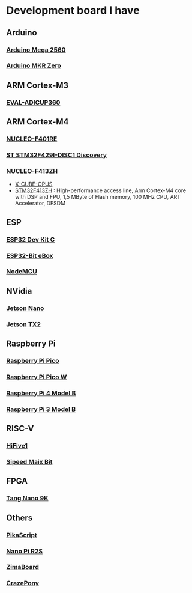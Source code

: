 # Development board I have


## Arduino

### [Arduino Mega 2560](https://store.arduino.cc/products/arduino-mega-2560-rev3)

### [Arduino MKR Zero](https://docs.arduino.cc/hardware/mkr-zero)

## ARM Cortex-M3

### [EVAL-ADICUP360](https://wiki.analog.com/resources/eval/user-guides/eval-adicup360)

## ARM Cortex-M4

### [NUCLEO-F401RE](https://www.st.com/en/evaluation-tools/nucleo-f401re.html)

### [ST STM32F429I-DISC1 Discovery](https://www.st.com/en/evaluation-tools/32f429idiscovery.html)

### [NUCLEO-F413ZH](https://www.st.com/en/evaluation-tools/nucleo-f413zh.html)
- [X-CUBE-OPUS](https://www.st.com/en/embedded-software/x-cube-opus.html)
- [STM32F413ZH](https://www.st.com/en/microcontrollers-microprocessors/stm32f413zh.html) : High-performance access line, Arm Cortex-M4 core with DSP and FPU, 1,5 MByte of Flash memory, 100 MHz CPU, ART Accelerator, DFSDM


## ESP

### [ESP32 Dev Kit C](https://docs.espressif.com/projects/esp-idf/en/release-v3.0/hw-reference/modules-and-boards.html)

### [ESP32-Bit eBox](https://www.cnx-software.com/2017/05/07/getting-started-with-esp32-bit-module-and-esp32-t-development-board-using-arduino-core-for-esp32/)

### [NodeMCU](https://www.nodemcu.com/index_en.html)

## NVidia

### [Jetson Nano](https://developer.nvidia.com/embedded/jetson-nano-developer-kit)

### [Jetson TX2](https://developer.nvidia.com/embedded/jetson-tx2-developer-kit)

## Raspberry Pi

### [Raspberry Pi Pico](https://www.raspberrypi.com/products/raspberry-pi-pico/)

### [Raspberry Pi Pico W](https://www.raspberrypi.com/documentation/microcontrollers/raspberry-pi-pico.html)

### [Raspberry Pi 4 Model B](https://www.raspberrypi.com/products/raspberry-pi-4-model-b/)

### [Raspberry Pi 3 Model B](https://www.raspberrypi.com/products/raspberry-pi-3-model-b/)

## RISC-V

### [HiFive1](https://www.sifive.com/boards/hifive1)

### [Sipeed Maix Bit](https://wiki.sipeed.com/soft/maixpy/en/develop_kit_board/maix_bit.html)

## FPGA 

### [Tang Nano 9K](https://wiki.sipeed.com/hardware/en/tang/Tang-Nano-9K/Nano-9K.html)

## Others

### [PikaScript](http://pikascript.com/)

### [Nano Pi R2S](https://www.friendlyelec.com/index.php?route=product/product&product_id=282)

### [ZimaBoard](https://www.zimaboard.com/)

### [CrazePony](http://www.crazepony.com/)
